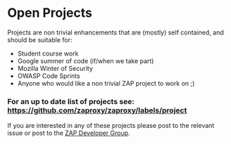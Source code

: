 # Open Projects

Projects are non trivial enhancements that are (mostly) self contained, and should be suitable for:
  * Student course work
  * Google summer of code (if/when we take part)
  * Mozilla Winter of Security
  * OWASP Code Sprints
  * Anyone who would like a non trivial ZAP project to work on ;)

### For an up to date list of projects see: https://github.com/zaproxy/zaproxy/labels/project

If you are interested in any of these projects please post to the relevant issue or post to the [ZAP Developer Group](https://groups.google.com/group/zaproxy-develop).
